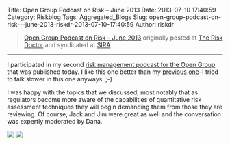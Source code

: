 Title: Open Group Podcast on Risk – June 2013
Date: 2013-07-10 17:40:59
Category: Riskblog
Tags: Aggregated_Blogs
Slug: open-group-podcast-on-risk---june-2013-riskdr-2013-07-10-17:40:59
Author: riskdr

>[Open Group Podcast on Risk – June 2013](http://riskdr.com/2013/07/10/open-group-podcast-on-risk-june-2013/) originally posted at [The Risk Doctor](http://riskdr.com) and syndicated at [SIRA](http://societyinforisk.org)
***
I participated in my second [risk management podcast for the Open Group](http://blog.opengroup.org/2013/07/09/the-open-group-july-conference-emphasizes-value-of-placing-structure-and-agility-around-enterprise-risk-reduction-efforts/) that was published today. I like this one better than my [previous one](http://riskdr.com/2013/02/15/opengroup-risk-mgmt-podcast/)–I tried to talk slower in this one anyways  ;-)

I was happy with the topics that we discussed, most notably that as regulators become more aware of the capabilities of quantitative risk assessment techniques they will begin demanding them from those they are reviewing. Of course, Jack and Jim were great as well and the conversation was expertly moderated by Dana.

[![](http://feeds.wordpress.com/1.0/comments/riskdr.wordpress.com/180/)](http://feeds.wordpress.com/1.0/gocomments/riskdr.wordpress.com/180/) ![](http://stats.wordpress.com/b.gif?host=riskdr.com&blog=34767047&post=180&subd=riskdr&ref=&feed=1)


